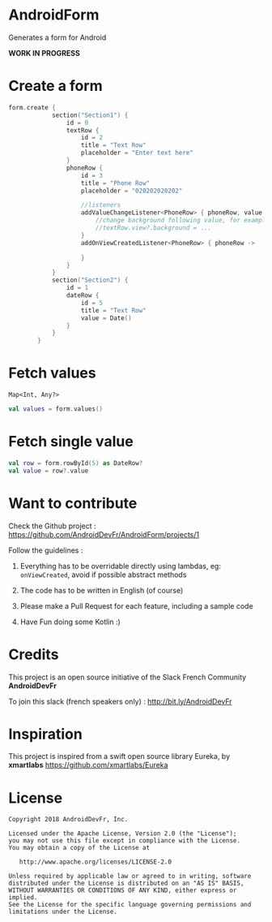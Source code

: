 # AndroidForm

Generates a form for Android

**WORK IN PROGRESS**

# Create a form

```kotlin
form.create {
            section("Section1") {
                id = 0
                textRow {
                    id = 2
                    title = "Text Row"
                    placeholder = "Enter text here"
                }
                phoneRow {
                    id = 3
                    title = "Phone Row"
                    placeholder = "020202020202"

                    //listeners
                    addValueChangeListener<PhoneRow> { phoneRow, value ->
                        //change background following value, for example
                        //textRow.view?.background = ...
                    }
                    addOnViewCreatedListener<PhoneRow> { phoneRow ->

                    }
                }
            }
            section("Section2") {
                id = 1
                dateRow {
                    id = 5
                    title = "Text Row"
                    value = Date()
                }
            }
        }
```

# Fetch values

`Map<Int, Any?>`

```kotlin
val values = form.values()
```

# Fetch single value

```kotlin
val row = form.rowById(5) as DateRow?
val value = row?.value
```

# Want to contribute

Check the Github project : https://github.com/AndroidDevFr/AndroidForm/projects/1

Follow the guidelines :

1) Everything has to be overridable directly using lambdas, eg: `onViewCreated`, avoid if possible abstract methods

2) The code has to be written in English (of course)

3) Please make a Pull Request for each feature, including a sample code

4) Have Fun doing some Kotlin :)


# Credits

This project is an open source initiative of the Slack French Community **AndroidDevFr**

To join this slack (french speakers only) : http://bit.ly/AndroidDevFr

# Inspiration

This project is inspired from a swift open source library Eureka, by **xmartlabs**
https://github.com/xmartlabs/Eureka

# License

    Copyright 2018 AndroidDevFr, Inc.

    Licensed under the Apache License, Version 2.0 (the "License");
    you may not use this file except in compliance with the License.
    You may obtain a copy of the License at

       http://www.apache.org/licenses/LICENSE-2.0

    Unless required by applicable law or agreed to in writing, software
    distributed under the License is distributed on an "AS IS" BASIS,
    WITHOUT WARRANTIES OR CONDITIONS OF ANY KIND, either express or implied.
    See the License for the specific language governing permissions and
    limitations under the License.

